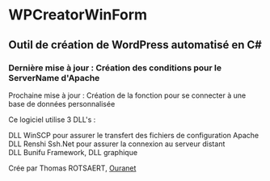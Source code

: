 # WPCreatorWinForm

## Outil de création de WordPress automatisé en C# 

### Dernière mise à jour : Création des conditions pour le ServerName d'Apache

Prochaine mise à jour : Création de la fonction pour se connecter à une base de données personnalisée

Ce logiciel utilise 3 DLL's :

DLL WinSCP pour assurer le transfert des fichiers de configuration Apache  
DLL Renshi Ssh.Net pour assurer la connexion au serveur distant  
DLL Bunifu Framework, DLL graphique  

Crée par Thomas ROTSAERT, [Ouranet](https://www.ouranet.com)

